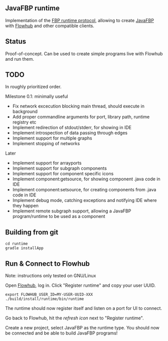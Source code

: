 JavaFBP runtime
----------------

Implementation of the [FBP runtime protocol](http://noflojs.org/documentation/protocol/),
allowing to create [JavaFBP](https://github.com/jpaulm/javafbp) with [Flowhub](http://flowhub.io)
and other compatible clients.

Status
-------
Proof-of-concept. Can be used to create simple programs live with Flowhub and run them.

TODO
------
In roughly prioritized order.

Milestone 0.1: minimally useful

* Fix network excecution blocking main thread, should execute in background
* Add proper commandline arguments for port, library path, runtime registry etc
* Implement redirection of stdout/stderr, for showing in IDE
* Implement introspection of data passing through edges
* Implement support for multiple graphs
* Implement stopping of networks

Later

* Implement support for arrayports
* Implement support for subgraph components
* Implement support for component specific icons
* Implement component:getsource, for showing component .java code in IDE
* Implement component:setsource, for creating components from .java code in IDE
* Implement debug mode, catching exceptions and notifying IDE where they happen
* Implement remote subgraph support, allowing a JavaFBP program/runtime to be used as a component

Building from git
-----------------

    cd runtime
    gradle installApp

Run & Connect to Flowhub
--------------------------
Note: instructions only tested on GNU/Linux

Open [Flowhub](http://app.flowhub.io), log in.
Click "Register runtime" and copy your user UUID.

    export FLOWHUB_USER_ID=MY-USER-UUID-XXX
    ./build/install/runtime/bin/runtime

The runtime should now register itself and listen on a port for UI to connect.

Go back to Flowhub, hit the *refresh icon* next to "Register runtime".

Create a new project, select JavaFBP as the runtime type.
You should now be connected and be able to build JavaFBP programs!



